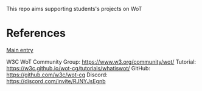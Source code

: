 This repo aims supporting students's projects on WoT

# References
[Main entry](https://www.w3.org/WoT/cg/)

W3C WoT Community Group: https://www.w3.org/community/wot/
Tutorial: https://w3c.github.io/wot-cg/tutorials/whatiswot/
GitHub: https://github.com/w3c/wot-cg
Discord: https://discord.com/invite/RJNYJsEgnb


